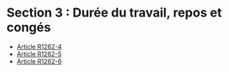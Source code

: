 # Section 3 : Durée du travail, repos et congés

* [Article R1262-4](./LEGIARTI000018537136.md)
* [Article R1262-5](./LEGIARTI000018537134.md)
* [Article R1262-6](./LEGIARTI000022265988.md)
